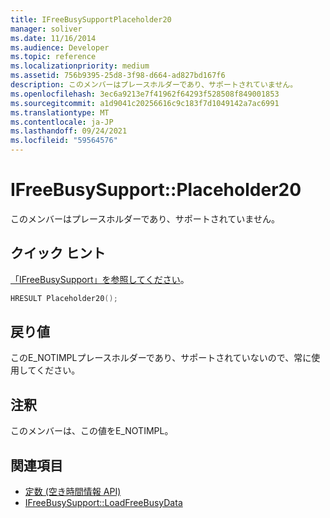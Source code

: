 ```yaml
---
title: IFreeBusySupportPlaceholder20
manager: soliver
ms.date: 11/16/2014
ms.audience: Developer
ms.topic: reference
ms.localizationpriority: medium
ms.assetid: 756b9395-25d8-3f98-d664-ad827bd167f6
description: このメンバーはプレースホルダーであり、サポートされていません。
ms.openlocfilehash: 3ec6a9213e7f41962f64293f528508f849001853
ms.sourcegitcommit: a1d9041c20256616c9c183f7d1049142a7ac6991
ms.translationtype: MT
ms.contentlocale: ja-JP
ms.lasthandoff: 09/24/2021
ms.locfileid: "59564576"
---
```

# <a name="ifreebusysupportplaceholder20"></a>IFreeBusySupport::Placeholder20

このメンバーはプレースホルダーであり、サポートされていません。
  
## <a name="quick-info"></a>クイック ヒント

[「IFreeBusySupport」を参照してください](ifreebusysupport.md)。
  
```cpp
HRESULT Placeholder20();
```

## <a name="return-values"></a>戻り値

このE_NOTIMPLプレースホルダーであり、サポートされていないので、常に使用してください。
  
## <a name="remarks"></a>注釈

このメンバーは、この値をE_NOTIMPL。
  
## <a name="see-also"></a>関連項目

- [定数 (空き時間情報 API)](constants-free-busy-api.md) 
- [IFreeBusySupport::LoadFreeBusyData](ifreebusysupport-loadfreebusydata.md)

